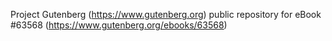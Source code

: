 Project Gutenberg (https://www.gutenberg.org) public repository for eBook #63568 (https://www.gutenberg.org/ebooks/63568)
